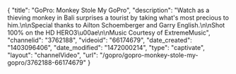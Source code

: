 {
    "title": "GoPro: Monkey Stole My GoPro",
    "description": "Watch as a thieving monkey in Bali surprises a tourist by taking what's most precious to him.\n\nSpecial thanks to Ailton Schoemberger and Garry English.\n\nShot 100% on the HD HERO3\u00ae\n\nMusic Courtesy of ExtremeMusic",
    "channelid": "3762188",
    "videoid": "66174679",
    "date_created": "1403096406",
    "date_modified": "1472000214",
    "type": "captivate",
    "layout": "channelVideo",
    "url": "\/gopro\/gopro-monkey-stole-my-gopro\/3762188-66174679"
}